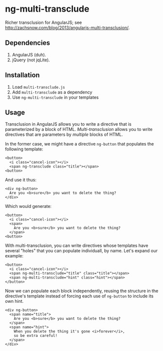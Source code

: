 # ng-multi-transclude

Richer transclusion for AngularJS; see <http://zachsnow.com/blog/2013/angularjs-multi-transclusion/>.

## Dependencies

1. AngularJS (duh).
2. jQuery (not jqLite).

## Installation

1. Load `multi-transclude.js`
2. Add `multi-transclude` as a dependency
3. Use `ng-multi-transclude` in your templates

## Usage

Transclusion in AngularJS allows you to write a directive that is
parameterized by a block of HTML.  *Multi-transclusion* allows you to
write directives that are parameters by *multiple* blocks of HTML.


In the former case, we might have a directive `ng-button` that populates
the following template:

    <button>
      <i class="cancel-icon"></i>
      <span ng-transclude class="title"></span>
    <button>

And use it thus:

    <div ng-button>
      Are you <b>sure</b> you want to delete the thing?
    </div>

Which would generate:

    <button>
      <i class="cancel-icon"></i>
      <span>
        Are you <b>sure</b> you want to delete the thing?
      </span>
    <button>

With multi-transclusion, you can write directives whose templates
have several "holes" that you can populate individuall, by name.
Let's expand our example:

    <button>
      <i class="cancel-icon"></i>
      <span ng-multi-transclude="title" class="title"></span>
      <span ng-multi-transclude="hint" class="hint"></span>
    </button>

Now we can populate each block independently, reusing the structure
in the directive's template instead of forcing each use
of `ng-button` to include its own hint.

    <div ng-button>
      <span name="title">
        Are you <b>sure</b> you want to delete the thing?
      </span>
      <span name="hint">
        When you delete the thing it's gone <i>forever</i>,
        so be extra careful!
      </span>
    </div>
